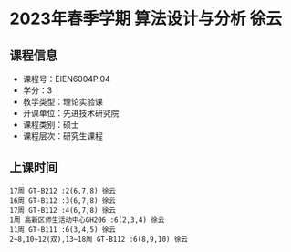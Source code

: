 # 2023年春季学期 算法设计与分析 徐云






## 课程信息

- 课程号：EIEN6004P.04
- 学分：3
- 教学类型：理论实验课
- 开课单位：先进技术研究院
- 课程类别：硕士
- 课程层次：研究生课程

## 上课时间

```
17周 GT-B212 :2(6,7,8) 徐云
16周 GT-B112 :3(6,7,8) 徐云
17周 GT-B112 :4(6,7,8) 徐云
1周 高新区师生活动中心GH206 :6(2,3,4) 徐云
11周 GT-B111 :6(3,4,5) 徐云
2~8,10~12(双),13~18周 GT-B112 :6(8,9,10) 徐云
```

